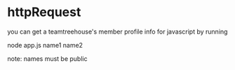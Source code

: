 # httpRequest

you can get a teamtreehouse's member profile info for javascript by running

node app.js name1 name2 

note: names must be public
